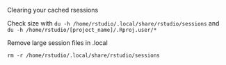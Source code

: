 Clearing your cached rsessions

Check size with `du -h /home/rstudio/.local/share/rstudio/sessions` and `du -h /home/rstudio/[project_name]/.Rproj.user/*`


Remove large session files in .local

```
rm -r /home/rstudio/.local/share/rstudio/sessions
```
